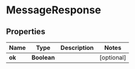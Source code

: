 
# MessageResponse

## Properties
Name | Type | Description | Notes
------------ | ------------- | ------------- | -------------
**ok** | **Boolean** |  |  [optional]




